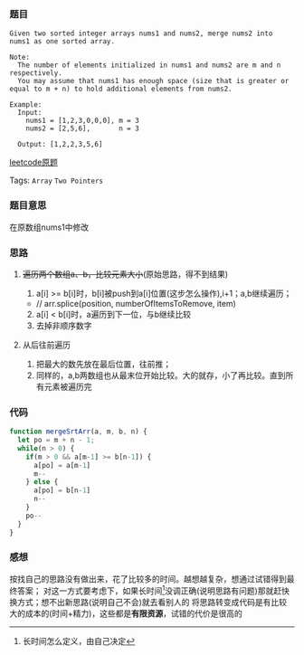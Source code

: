 ### 题目
```
Given two sorted integer arrays nums1 and nums2, merge nums2 into nums1 as one sorted array.

Note:
  The number of elements initialized in nums1 and nums2 are m and n respectively.
  You may assume that nums1 has enough space (size that is greater or equal to m + n) to hold additional elements from nums2.

Example:
  Input:
    nums1 = [1,2,3,0,0,0], m = 3
    nums2 = [2,5,6],       n = 3

  Output: [1,2,2,3,5,6]
```
[leetcode原题](https://leetcode.com/problems/merge-sorted-array/description/)

Tags: `Array` `Two Pointers`

### 题目意思
在原数组nums1中修改

### 思路
1. ~~遍历两个数组a、b，比较元素大小~~(原始思路，得不到结果)
    1. a[i] >= b[i]时，b[i]被push到a[i]位置(这步怎么操作),i+1；a,b继续遍历；
      - // arr.splice(position, numberOfItemsToRemove, item)
    2. a[i] < b[i]时，a遍历到下一位，与b继续比较
    3. 去掉非顺序数字

2. 从后往前遍历
    1. 把最大的数先放在最后位置，往前推；
    2. 同样的，a,b两数组也从最末位开始比较。大的就存，小了再比较。直到所有元素被遍历完

### 代码
```js
function mergeSrtArr(a, m, b, n) {
  let po = m + n - 1;
  while(n > 0) {
    if(m > 0 && a[m-1] >= b[n-1]) {
      a[po] = a[m-1]
      m--
    } else {
      a[po] = b[n-1]
      n--
    }
    po--
  }
}
```

### 感想
按找自己的思路没有做出来，花了比较多的时间。越想越复杂，想通过试错得到最终答案；
对这一方式要考虑下，如果长时间[^1]没调正确(说明思路有问题)那就赶快换方式；想不出新思路(说明自己不会)就去看别人的
将思路转变成代码是有比较大的成本的(时间+精力)，这些都是**有限资源**，试错的代价是很高的

[^1]: 长时间怎么定义，由自己决定
